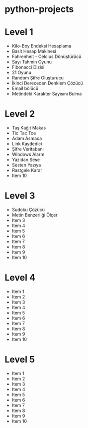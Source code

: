 # python-projects

# Level 1 #
- Kilo-Boy Endeksi Hesaplama
- Basit Hesap Makinesi
- Fahrenheit - Celcius Dönüştürücü
- Sayı Tahmin Oyunu
- Fibonacci Dizisi
- 21 Oyunu
- Random Şifre Oluşturucu
- İkinci Dereceden Denklem Çözücü
- Email bölücü
- Metindeki Karakter Sayısını Bulma

# Level 2 #
- Taş Kağıt Makas
- Tic Tac Toe
- Adam Asmaca
- Link Kaydedici
- Şifre Veritabanı
- Windows Alarm
- Yazıdan Sese
- Sesten Yazıya
- Rastgele Karar
- Item 10

# Level 3 #
- Sudoku Çözücü
- Metin Benzerliği Ölçer
- Item 3
- Item 4
- Item 5
- Item 6
- Item 7
- Item 8
- Item 9
- Item 10

# Level 4 #
- Item 1
- Item 2
- Item 3
- Item 4
- Item 5
- Item 6
- Item 7
- Item 8
- Item 9
- Item 10

# Level 5 #
- Item 1
- Item 2
- Item 3
- Item 4
- Item 5
- Item 6
- Item 7
- Item 8
- Item 9
- Item 10

